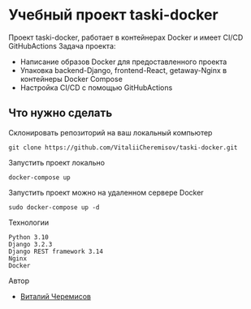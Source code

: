 # Учебный проект taski-docker

Проект taski-docker, работает в контейнерах Docker и имеет CI/CD GitHubActions
Задача проекта:
- Написание образов Docker для предоставленного проекта
- Упаковка backend-Django, frontend-React, getaway-Nginx в контейнеры Docker Compose
- Настройка CI/CD с помощью  GitHubActions

## Что нужно сделать

Склонировать репозиторий на ваш локальный компьютер
```
git clone https://github.com/VitaliiCheremisov/taski-docker.git
```
Запустить проект локально
```
docker-compose up
```
Запустить проект можно на удаленном серверe Docker
```
sudo docker-compose up -d
```
Технологии
```
Python 3.10
Django 3.2.3
Django REST framework 3.14
Nginx
Docker
```
Автор
- [Виталий Черемисов](https://github.com/VitaliiCheremisov)